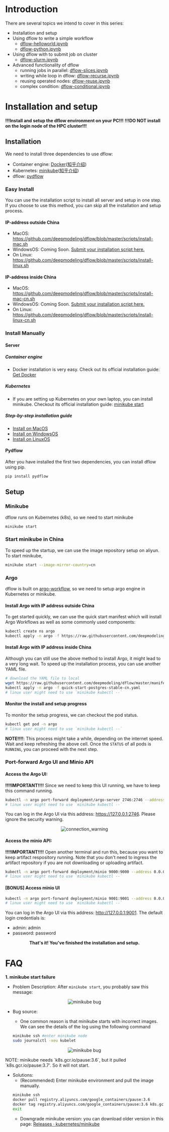 # Introduction 

There are several topics we intend to cover in this series:
- Installation and setup 
- Using dflow to write a simple workflow 
    - [dflow-helloworld.ipynb](https://github.com/deepmodeling/dflow/blob/master/tutorials/dflow-helloworld.ipynb)
    - [dflow-python.ipynb](https://github.com/deepmodeling/dflow/blob/master/tutorials/dflow-python.ipynb)
- Using dflow with to submit job on cluster
    - [dflow-slurm.ipynb](https://github.com/deepmodeling/dflow/blob/master/tutorials/dflow-slurm.ipynb)
- Advanced functionality of dflow
    - running jobs in parallel: [dflow-slices.ipynb](https://github.com/deepmodeling/dflow/blob/master/tutorials/dflow-slices.ipynb)
    - writing while loop in dflow: [dflow-recurse.ipynb](https://github.com/deepmodeling/dflow/blob/master/tutorials/dflow-recurse.ipynb)
    - reusing operated nodes: [dflow-reuse.ipynb](https://github.com/deepmodeling/dflow/blob/master/tutorials/dflow-reuse.ipynb)
    - complex condition: [dflow-conditional.ipynb](https://github.com/deepmodeling/dflow/blob/master/tutorials/dflow-conditional.ipynb)

# Installation and setup
**!!!Install and setup the dflow environment on your PC!!!**
**!!!DO NOT install on the login node of the HPC cluster!!!**
## Installation
We need to install three dependencies to use dflow:
- Container engine: [Docker](https://www.docker.com/)([知乎介绍](https://zhuanlan.zhihu.com/p/23599229))
- Kubernetes: [minikube](https://minikube.sigs.k8s.io/docs/)([知乎介绍](https://zhuanlan.zhihu.com/p/112755080))
- dflow: [pydflow](https://pypi.org/project/pydflow/)

### Easy Install
You can use the installation script to install all server and setup in one step. If you choose to use this method, you can skip all the installation and setup process. 
#### IP-address outside China
- MacOS: https://github.com/deepmodeling/dflow/blob/master/scripts/install-mac.sh
- WindowsOS: Coming Soon. [Submit your installation script here.](https://github.com/deepmodeling/dflow/issues/36)
- On Linux: https://github.com/deepmodeling/dflow/blob/master/scripts/install-linux.sh

#### IP-address inside China
- MacOS: https://github.com/deepmodeling/dflow/blob/master/scripts/install-mac-cn.sh
- WindowsOS: Coming Soon. [Submit your installation script here.](https://github.com/deepmodeling/dflow/issues/36)
- On Linux: https://github.com/deepmodeling/dflow/blob/master/scripts/install-linux-cn.sh

### Install Manually

#### Server 
##### Container engine
- Docker installation is very easy. Check out its official installation guide: [Get Docker](https://docs.docker.com/get-docker/)

##### Kubernetes
- If you are setting up Kubernetes on your own laptop, you can install minikube. Checkout its official installation guide: [minikube start](https://minikube.sigs.k8s.io/docs/start/)

##### Step-by-step installation guide 
- [Install on MacOS](./install_manual_macos.md)
- [Install on WindowsOS](./install_manual_windowsos.md)
- [Install on LinuxOS](./install_manual_linuxos.md)

#### Pydflow 
After you have installed the first two dependencies, you can install dflow using pip. 
```bash
pip install pydflow
```

## Setup 
### Minikube
dflow runs on Kubernetes (k8s), so we need to start minikube
```bash
minikube start
```
### Start minikube in China
To speed up the startup, we can use the image repository setup on aliyun. To start minikube,
```bash
minikube start --image-mirror-country=cn
```

### Argo
dflow is built on [argo-workflow](https://github.com/argoproj/argo-workflows), so we need to setup argo engine in Kubernetes or minikube.

#### Install Argo with IP address outside China 
To get started quickly, we can use the quick start manifest which will install Argo Workflows as well as some commonly used components:
```bash
kubectl create ns argo
kubectl apply -n argo -f https://raw.githubusercontent.com/deepmodeling/dflow/master/manifests/quick-start-postgres.yaml
```
#### Install Argo with IP address inside China
Although you can still use the above method to install Argo, it might lead to a very long wait. To speed up the installation process, you can use another YAML file.
```bash
# download the YAML file to local
wget https://raw.githubusercontent.com/deepmodeling/dflow/master/manifests/quick-start-postgres-stable-cn.yaml 
kubectl apply -n argo -f quick-start-postgres-stable-cn.yaml
# linux user might need to use `minikube kubectl --`
```

#### Monitor the install and setup progress
To monitor the setup progress, we can checkout the pod status.
```bash
kubectl get pod -n argo
# linux user might need to use `minikube kubectl --`
```

**NOTE!!!!**: This process might take a while, depending on the internet speed. Wait and keep refreshing the above cell. Once the `STATUS` of all pods is `RUNNING`, you can proceed with the next step.

### Port-forward Argo UI and Minio API
#### Access the Argo UI: 

**!!!!IMPORTANT!!!!** Since we need to keep this UI running, we have to keep this command running. 
    
```bash
kubectl -n argo port-forward deployment/argo-server 2746:2746 --address 0.0.0.0
# linux user might need to use `minikube kubectl --`
```

You can log in the Argo UI via this address: https://127.0.0.1:2746. Please ignore the security warning. 
<p align="center">
<img src="./imgs/connection_warning.png" alt="connection_warning"/>
</p>

#### Access the minio API: 

**!!!!IMPORTANT!!!!** Open another terminal and run this, because you want to keep artifact respository running. Note that you don't need to ingress the artifact repository if you are not downloading or uploading artifact.

```bash
kubectl -n argo port-forward deployment/minio 9000:9000 --address 0.0.0.0
# linux user might need to use `minikube kubectl --`
```

#### **[BONUS]** Access minio UI
```bash
kubectl -n argo port-forward deployment/minio 9001:9001 --address 0.0.0.0
# linux user might need to use `minikube kubectl --`
```
You can log in the Argo UI via this address: http://127.0.0.1:9001. 
The default login credentials is:
- admin: admin
- password: password

<p align="center"> <strong> That's it! You've finished the installation and setup. </strong></p> 

# FAQ
**1. minikube start failure**
- Problem Description: After `minikube start`, you probably saw this message:
<p align="center">
<img src="./imgs/minikube_start_fail_bug.png" alt="minikube bug"/>
</p>

- Bug source: 

    - One common reason is that minikube starts with incorrect images. We can see the details of the log using the following command
    ```bash
    minikube ssh #enter minikube node 
    sudo journalctl -xeu kubelet
    ```
<p align="center">
<img src="./imgs/minikube_image_bug.png" alt="minikube bug"/>
</p>
NOTE: minikube needs `k8s.gcr.io/pause:3.6`, but it pulled `k8s.gcr.io/pause:3.7'. So it will not start.

- Solutions: 
    - (Recommended) Enter minikube environment and pull the image manually.
    ```bash 
    minikube ssh
    docker pull registry.aliyuncs.com/google_containers/pause:3.6
    docker tag registry.aliyuncs.com/google_containers/pause:3.6 k8s.gcr.io/pause:3.6
    exit
    ```
    - Downgrade minikube version: you can download older version in this page: [Releases · kubernetes/minikube](https://github.com/kubernetes/minikube/releases)